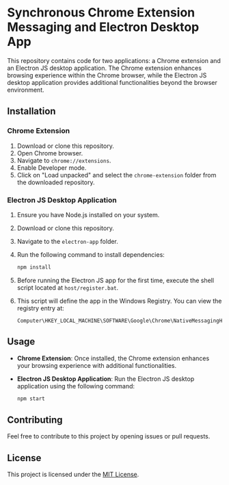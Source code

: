 
# Synchronous Chrome Extension Messaging and Electron Desktop App

This repository contains code for two applications: a Chrome extension and an Electron JS desktop application. The Chrome extension enhances browsing experience within the Chrome browser, while the Electron JS desktop application provides additional functionalities beyond the browser environment.

## Installation

### Chrome Extension

1. Download or clone this repository.
2. Open Chrome browser.
3. Navigate to `chrome://extensions`.
4. Enable Developer mode.
5. Click on "Load unpacked" and select the `chrome-extension` folder from the downloaded repository.

### Electron JS Desktop Application

1. Ensure you have Node.js installed on your system.
2. Download or clone this repository.
3. Navigate to the `electron-app` folder.
4. Run the following command to install dependencies:

   ```bash
   npm install
   ```

5. Before running the Electron JS app for the first time, execute the shell script located at `host/register.bat`.
6. This script will define the app in the Windows Registry. You can view the registry entry at:
   ```
   Computer\HKEY_LOCAL_MACHINE\SOFTWARE\Google\Chrome\NativeMessagingHosts\com.microsoft.defender.browser_extension.native_message_host
   ```

## Usage

- **Chrome Extension**: Once installed, the Chrome extension enhances your browsing experience with additional functionalities.
- **Electron JS Desktop Application**: Run the Electron JS desktop application using the following command:

  ```bash
  npm start
  ```

## Contributing

Feel free to contribute to this project by opening issues or pull requests.

## License

This project is licensed under the [MIT License](LICENSE).
